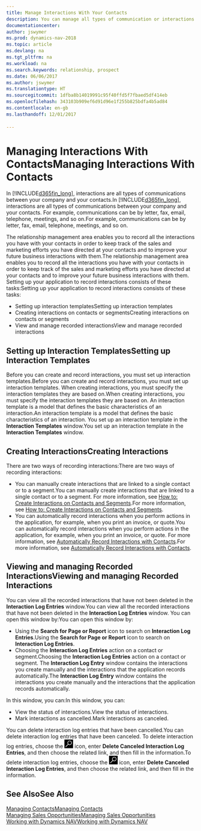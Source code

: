 ```yaml
---
title: Manage Interactions With Your Contacts
description: You can manage all types of communication or interactions between your company and your contacts, for example, letters, phone calls, meetings, and so on.
documentationcenter: 
author: jswymer
ms.prod: dynamics-nav-2018
ms.topic: article
ms.devlang: na
ms.tgt_pltfrm: na
ms.workload: na
ms.search.keywords: relationship, prospect
ms.date: 06/06/2017
ms.author: jswymer
ms.translationtype: HT
ms.sourcegitcommit: 1dfba8b14019991c95f40ffd5f7fbaed5df414eb
ms.openlocfilehash: 343103b909ef6d91d96e1f255b825bdfa4b5ad84
ms.contentlocale: en-gb
ms.lasthandoff: 12/01/2017

---
```

# <a name="managing-interactions-with-contacts"></a><span data-ttu-id="8b326-103">Managing Interactions With Contacts</span><span class="sxs-lookup"><span data-stu-id="8b326-103">Managing Interactions With Contacts</span></span>
<span data-ttu-id="8b326-104">In [!INCLUDE[d365fin_long](includes/d365fin_long_md.md)], interactions are all types of communications between your company and your contacts.</span><span class="sxs-lookup"><span data-stu-id="8b326-104">In [!INCLUDE[d365fin_long](includes/d365fin_long_md.md)], interactions are all types of communications between your company and your contacts.</span></span> <span data-ttu-id="8b326-105">For example, communications can be by letter, fax, email, telephone, meetings, and so on.</span><span class="sxs-lookup"><span data-stu-id="8b326-105">For example, communications can be by letter, fax, email, telephone, meetings, and so on.</span></span>

<span data-ttu-id="8b326-106">The relationship management area enables you to record all the interactions you have with your contacts in order to keep track of the sales and marketing efforts you have directed at your contacts and to improve your future business interactions with them.</span><span class="sxs-lookup"><span data-stu-id="8b326-106">The relationship management area enables you to record all the interactions you have with your contacts in order to keep track of the sales and marketing efforts you have directed at your contacts and to improve your future business interactions with them.</span></span> <span data-ttu-id="8b326-107">Setting up your application to record interactions consists of these tasks:</span><span class="sxs-lookup"><span data-stu-id="8b326-107">Setting up your application to record interactions consists of these tasks:</span></span>

* <span data-ttu-id="8b326-108">Setting up interaction templates</span><span class="sxs-lookup"><span data-stu-id="8b326-108">Setting up interaction templates</span></span>  
* <span data-ttu-id="8b326-109">Creating interactions on contacts or segments</span><span class="sxs-lookup"><span data-stu-id="8b326-109">Creating interactions on contacts or segments</span></span>  
* <span data-ttu-id="8b326-110">View and manage recorded interactions</span><span class="sxs-lookup"><span data-stu-id="8b326-110">View and manage recorded interactions</span></span>  

##  <a name="setting-up-interaction-templates"></a><span data-ttu-id="8b326-111">Setting up Interaction Templates</span><span class="sxs-lookup"><span data-stu-id="8b326-111">Setting up Interaction Templates</span></span>
<span data-ttu-id="8b326-112">Before you can create and record interactions, you must set up interaction templates.</span><span class="sxs-lookup"><span data-stu-id="8b326-112">Before you can create and record interactions, you must set up interaction templates.</span></span> <span data-ttu-id="8b326-113">When creating interactions, you must specify the interaction templates they are based on.</span><span class="sxs-lookup"><span data-stu-id="8b326-113">When creating interactions, you must specify the interaction templates they are based on.</span></span> <span data-ttu-id="8b326-114">An interaction template is a model that defines the basic characteristics of an interaction.</span><span class="sxs-lookup"><span data-stu-id="8b326-114">An interaction template is a model that defines the basic characteristics of an interaction.</span></span>
<span data-ttu-id="8b326-115">You set up an interaction template in the **Interaction Templates** window.</span><span class="sxs-lookup"><span data-stu-id="8b326-115">You set up an interaction template in the **Interaction Templates** window.</span></span>  

## <a name="creating-interactions"></a><span data-ttu-id="8b326-116">Creating Interactions</span><span class="sxs-lookup"><span data-stu-id="8b326-116">Creating Interactions</span></span>
<span data-ttu-id="8b326-117">There are two ways of recording interactions:</span><span class="sxs-lookup"><span data-stu-id="8b326-117">There are two ways of recording interactions:</span></span>

* <span data-ttu-id="8b326-118">You can manually create interactions that are linked to a single contact or to a segment.</span><span class="sxs-lookup"><span data-stu-id="8b326-118">You can manually create interactions that are linked to a single contact or to a segment.</span></span> <span data-ttu-id="8b326-119">For more information, see [How to: Create Interactions on Contacts and Segments](marketing-how-create-interactions.md).</span><span class="sxs-lookup"><span data-stu-id="8b326-119">For more information, see [How to: Create Interactions on Contacts and Segments](marketing-how-create-interactions.md).</span></span>  
* <span data-ttu-id="8b326-120">You can automatically record interactions when you perform actions in the application, for example, when you print an invoice, or quote.</span><span class="sxs-lookup"><span data-stu-id="8b326-120">You can automatically record interactions when you perform actions in the application, for example, when you print an invoice, or quote.</span></span> <span data-ttu-id="8b326-121">For more information, see [Automatically Record Interactions with Contacts](marketing-auto-record-interactions.md).</span><span class="sxs-lookup"><span data-stu-id="8b326-121">For more information, see [Automatically Record Interactions with Contacts](marketing-auto-record-interactions.md).</span></span>

## <a name="viewing-and-managing-recorded-interactions"></a><span data-ttu-id="8b326-122">Viewing and managing Recorded Interactions</span><span class="sxs-lookup"><span data-stu-id="8b326-122">Viewing and managing Recorded Interactions</span></span>
<span data-ttu-id="8b326-123">You can view all the recorded interactions that have not been deleted in the **Interaction Log Entries** window.</span><span class="sxs-lookup"><span data-stu-id="8b326-123">You can view all the recorded interactions that have not been deleted in the **Interaction Log Entries** window.</span></span> <span data-ttu-id="8b326-124">You can open this window by:</span><span class="sxs-lookup"><span data-stu-id="8b326-124">You can open this window by:</span></span>

* <span data-ttu-id="8b326-125">Using the **Search for Page or Report** icon to search on **Interaction Log Entries**.</span><span class="sxs-lookup"><span data-stu-id="8b326-125">Using the **Search for Page or Report** icon to search on **Interaction Log Entries**.</span></span>
* <span data-ttu-id="8b326-126">Choosing the **Interaction Log Entries** action on a contact or segment.</span><span class="sxs-lookup"><span data-stu-id="8b326-126">Choosing the **Interaction Log Entries** action on a contact or segment.</span></span>
  <span data-ttu-id="8b326-127">The **Interaction Log Entry** window contains the interactions you create manually and the interactions that the application records automatically.</span><span class="sxs-lookup"><span data-stu-id="8b326-127">The **Interaction Log Entry** window contains the interactions you create manually and the interactions that the application records automatically.</span></span>

<span data-ttu-id="8b326-128">In this window, you can:</span><span class="sxs-lookup"><span data-stu-id="8b326-128">In this window, you can:</span></span>

* <span data-ttu-id="8b326-129">View the status of interactions.</span><span class="sxs-lookup"><span data-stu-id="8b326-129">View the status of interactions.</span></span>
* <span data-ttu-id="8b326-130">Mark interactions as cancelled.</span><span class="sxs-lookup"><span data-stu-id="8b326-130">Mark interactions as canceled.</span></span>

<span data-ttu-id="8b326-131">You can delete interaction log entries that have been cancelled.</span><span class="sxs-lookup"><span data-stu-id="8b326-131">You can delete interaction log entries that have been canceled.</span></span> <span data-ttu-id="8b326-132">To delete interaction log entries, choose the ![Search for Page or Report](media/ui-search/search_small.png "Search for Page or Report icon") icon, enter **Delete Canceled Interaction Log Entries**, and then choose the related link, and then fill in the information.</span><span class="sxs-lookup"><span data-stu-id="8b326-132">To delete interaction log entries, choose the ![Search for Page or Report](media/ui-search/search_small.png "Search for Page or Report icon") icon, enter **Delete Canceled Interaction Log Entries**, and then choose the related link, and then fill in the information.</span></span>

## <a name="see-also"></a><span data-ttu-id="8b326-133">See Also</span><span class="sxs-lookup"><span data-stu-id="8b326-133">See Also</span></span>
[<span data-ttu-id="8b326-134">Managing Contacts</span><span class="sxs-lookup"><span data-stu-id="8b326-134">Managing Contacts</span></span>](marketing-contacts.md)  
[<span data-ttu-id="8b326-135">Managing Sales Opportunities</span><span class="sxs-lookup"><span data-stu-id="8b326-135">Managing Sales Opportunities</span></span>](marketing-manage-sales-opportunities.md)  
[<span data-ttu-id="8b326-136">Working with Dynamics NAV</span><span class="sxs-lookup"><span data-stu-id="8b326-136">Working with Dynamics NAV</span></span>](ui-work-product.md)  

